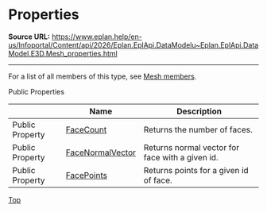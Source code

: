 # Properties

**Source URL:** https://www.eplan.help/en-us/Infoportal/Content/api/2026/Eplan.EplApi.DataModelu~Eplan.EplApi.DataModel.E3D.Mesh_properties.html

---

For a list of all members of this type, see [Mesh members](Eplan.EplApi.DataModelu~Eplan.EplApi.DataModel.E3D.Mesh_members.html).

Public Properties

|  | Name | Description |
| --- | --- | --- |
| Public Property | [FaceCount](Eplan.EplApi.DataModelu~Eplan.EplApi.DataModel.E3D.Mesh~FaceCount.html) | Returns the number of faces. |
| Public Property | [FaceNormalVector](Eplan.EplApi.DataModelu~Eplan.EplApi.DataModel.E3D.Mesh~FaceNormalVector.html) | Returns normal vector for face with a given id. |
| Public Property | [FacePoints](Eplan.EplApi.DataModelu~Eplan.EplApi.DataModel.E3D.Mesh~FacePoints.html) | Returns points for a given id of face. |

[Top](#top)
